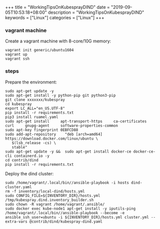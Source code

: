 +++
title = "WorkingTipsOnKubesprayDIND"
date = "2019-09-05T10:53:18+08:00"
description = "WorkingTipsOnKubesprayDIND"
keywords = ["Linux"]
categories = ["Linux"]
+++
### vagrant machine
Create a vagrant machine with 8-core/10G memory:   

```
vagrant init generic/ubuntu1604
vagrant up
vagrant ssh
```
### steps
Prepare the environment:    

```
sudo apt-get update -y
sudo apt-get install -y python-pip git python3-pip
git clone xxxxxxx/kubespray
cd kubespray
export LC_ALL="en_US.UTF-8"
pip install -r requirements.txt 
pip3 install ruamel.yaml
sudo apt-get install     apt-transport-https     ca-certificates     curl     gnupg-agent     software-properties-common
sudo apt-key fingerprint 0EBFCD88
sudo add-apt-repository    "deb [arch=amd64] https://download.docker.com/linux/ubuntu \
   $(lsb_release -cs) \
   stable"
sudo apt-get update -y &&  sudo apt-get install docker-ce docker-ce-cli containerd.io -y
cd contrib/dind
pip install -r requirements.txt
```

Deploy the dind cluster:    

```
sudo /home/vagrant/.local/bin//ansible-playbook -i hosts dind-cluster.yaml
rm -f inventory/local-dind/hosts.yml 
sudo CONFIG_FILE=${INVENTORY_DIR}/hosts.yml /tmp/kubespray.dind.inventory_builder.sh
sudo chown -R vagrant /home/vagrant/.ansible/
sudo docker exec kube-node1 apt-get install -y iputils-ping
/home/vagrant/.local/bin//ansible-playbook --become -e ansible_ssh_user=ubuntu -i ${INVENTORY_DIR}/hosts.yml cluster.yml --extra-vars @contrib/dind/kubespray-dind.yaml
```
